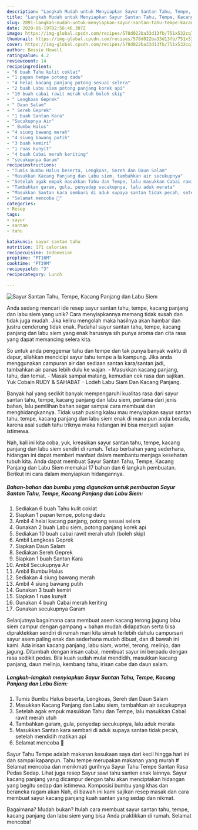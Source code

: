 ```yaml
---
description: "Langkah Mudah untuk Menyiapkan Sayur Santan Tahu, Tempe, Kacang Panjang dan Labu Siem, Bikin Ngiler"
title: "Langkah Mudah untuk Menyiapkan Sayur Santan Tahu, Tempe, Kacang Panjang dan Labu Siem, Bikin Ngiler"
slug: 2891-langkah-mudah-untuk-menyiapkan-sayur-santan-tahu-tempe-kacang-panjang-dan-labu-siem-bikin-ngiler
date: 2020-06-19T02:56:46.307Z
image: https://img-global.cpcdn.com/recipes/578d022ba33d13fb/751x532cq70/sayur-santan-tahu-tempe-kacang-panjang-dan-labu-siem-foto-resep-utama.jpg
thumbnail: https://img-global.cpcdn.com/recipes/578d022ba33d13fb/751x532cq70/sayur-santan-tahu-tempe-kacang-panjang-dan-labu-siem-foto-resep-utama.jpg
cover: https://img-global.cpcdn.com/recipes/578d022ba33d13fb/751x532cq70/sayur-santan-tahu-tempe-kacang-panjang-dan-labu-siem-foto-resep-utama.jpg
author: Bessie Howell
ratingvalue: 4.2
reviewcount: 14
recipeingredient:
- "6 buah Tahu kulit coklat"
- "1 papan tempe potong dadu"
- "4 helai kacang panjang potong sesuai selera"
- "2 buah Labu siem potong panjang korek api"
- "10 buah cabai rawit merah utuh boleh skip"
- " Lengkoas Geprek"
- " Daun Salam"
- " Sereh Geprek"
- "1 buah Santan Kara"
- "Secukupnya Air"
- " Bumbu Halus"
- "4 siung bawang merah"
- "4 siung bawang putih"
- "3 buah kemiri"
- "1 ruas kunyit"
- "4 buah Cabai merah keriting"
- "secukupnya Garam"
recipeinstructions:
- "Tumis Bumbu Halus beserta, Lengkoas, Sereh dan Daun Salam"
- "Masukkan Kacang Panjang dan Labu siem, tambahkan air secukupnya"
- "Setelah agak empuk masukkan Tahu dan Tempe, lalu masukkan Cabai rawit merah utuh"
- "Tambahkan garam, gula, penyedap secukupnya, lalu aduk merata"
- "Masukkan Santan kara sembari di aduk supaya santan tidak pecah, setelah mendidih matikan api"
- "Selamat mencoba 💞"
categories:
- Resep
tags:
- sayur
- santan
- tahu

katakunci: sayur santan tahu 
nutrition: 171 calories
recipecuisine: Indonesian
preptime: "PT16M"
cooktime: "PT39M"
recipeyield: "3"
recipecategory: Lunch

---
```



![Sayur Santan Tahu, Tempe, Kacang Panjang dan Labu Siem](https://img-global.cpcdn.com/recipes/578d022ba33d13fb/751x532cq70/sayur-santan-tahu-tempe-kacang-panjang-dan-labu-siem-foto-resep-utama.jpg)

Anda sedang mencari ide resep sayur santan tahu, tempe, kacang panjang dan labu siem yang unik? Cara menyiapkannya memang tidak susah dan tidak juga mudah. Jika keliru mengolah maka hasilnya akan hambar dan justru cenderung tidak enak. Padahal sayur santan tahu, tempe, kacang panjang dan labu siem yang enak harusnya sih punya aroma dan cita rasa yang dapat memancing selera kita.

So untuk anda penggemar tahu dan tempe dan tak punya banyak waktu di dapur, silahkan mencicipi sayur tahu tempe a la kampung. Jika anda menggunakan campuran air dan sediaan santan kara/santan jadi, tambahkan air panas lebih dulu ke wajan. - Masukkan kacang panjang, tahu, dan tomat. - Masak sampai matang, kemudian cek rasa dan sajikan. Yuk Cobain RUDY &amp; SAHABAT - Lodeh Labu Siam Dan Kacang Panjang.

Banyak hal yang sedikit banyak mempengaruhi kualitas rasa dari sayur santan tahu, tempe, kacang panjang dan labu siem, pertama dari jenis bahan, lalu pemilihan bahan segar sampai cara membuat dan menghidangkannya. Tidak usah pusing kalau mau menyiapkan sayur santan tahu, tempe, kacang panjang dan labu siem enak di mana pun anda berada, karena asal sudah tahu triknya maka hidangan ini bisa menjadi sajian istimewa.


Nah, kali ini kita coba, yuk, kreasikan sayur santan tahu, tempe, kacang panjang dan labu siem sendiri di rumah. Tetap berbahan yang sederhana, hidangan ini dapat memberi manfaat dalam membantu menjaga kesehatan tubuh kita. Anda dapat membuat Sayur Santan Tahu, Tempe, Kacang Panjang dan Labu Siem memakai 17 bahan dan 6 langkah pembuatan. Berikut ini cara dalam menyiapkan hidangannya.

<!--inarticleads1-->

##### Bahan-bahan dan bumbu yang digunakan untuk pembuatan Sayur Santan Tahu, Tempe, Kacang Panjang dan Labu Siem:

1. Sediakan 6 buah Tahu kulit coklat
1. Siapkan 1 papan tempe, potong dadu
1. Ambil 4 helai kacang panjang, potong sesuai selera
1. Gunakan 2 buah Labu siem, potong panjang korek api
1. Sediakan 10 buah cabai rawit merah utuh (boleh skip)
1. Ambil  Lengkoas Geprek
1. Siapkan  Daun Salam
1. Sediakan  Sereh Geprek
1. Siapkan 1 buah Santan Kara
1. Ambil Secukupnya Air
1. Ambil  Bumbu Halus
1. Sediakan 4 siung bawang merah
1. Ambil 4 siung bawang putih
1. Gunakan 3 buah kemiri
1. Siapkan 1 ruas kunyit
1. Gunakan 4 buah Cabai merah keriting
1. Gunakan secukupnya Garam


Selanjutnya bagaimana cara membuat asem kacang terong jagung labu siem campur dengan gampang + bahan mudah didapatkan serta bisa dipraktekkan sendiri di rumah mari kita simak terlebih dahulu campursari sayur asem paling enak dan sederhana mudah dibuat, dan di bawah ini kami. Ada irisan kacang panjang, labu siam, wortel, terong, melinjo, dan jagung. Ditambah dengan irisan cabai, membuat sayur ini berpadu dengan rasa sedikit pedas. Bila kuah sudah mulai mendidih, masukkan kacang panjang, daun melinjo, kembang tahu, irisan cabe dan daun salam. 

<!--inarticleads2-->

##### Langkah-langkah menyiapkan Sayur Santan Tahu, Tempe, Kacang Panjang dan Labu Siem:

1. Tumis Bumbu Halus beserta, Lengkoas, Sereh dan Daun Salam
1. Masukkan Kacang Panjang dan Labu siem, tambahkan air secukupnya
1. Setelah agak empuk masukkan Tahu dan Tempe, lalu masukkan Cabai rawit merah utuh
1. Tambahkan garam, gula, penyedap secukupnya, lalu aduk merata
1. Masukkan Santan kara sembari di aduk supaya santan tidak pecah, setelah mendidih matikan api
1. Selamat mencoba 💞


Sayur Tahu Tempe adalah makanan kesukaan saya dari kecil hingga hari ini dan sampai kapanpun. Tahu tempe merupakan makanan yang murah # Selamat mencoba dan menikmati gurihnya Sayur Tahu Tempe Santan Rasa Pedas Sedap. Lihat juga resep Sayur sawi tahu santen enak lainnya. Sayur kacang panjang yang dicampur dengan tahu akan menciptakan hidangan yang begitu sedap dan istimewa. Komposisi bumbu yang khas dan beraneka ragam akan Nah, di bawah ini kami sajikan resep masak dan cara membuat sayur kacang panjang kuah santan yang sedap dan nikmat. 

Bagaimana? Mudah bukan? Itulah cara membuat sayur santan tahu, tempe, kacang panjang dan labu siem yang bisa Anda praktikkan di rumah. Selamat mencoba!
